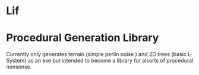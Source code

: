 # Lif
# Procedural Generation Library
Currently only generates terrain (simple perlin noise ) and 2D trees (basic L-System) as an exe but intended to become a library for alsorts of procedural nonsense.
